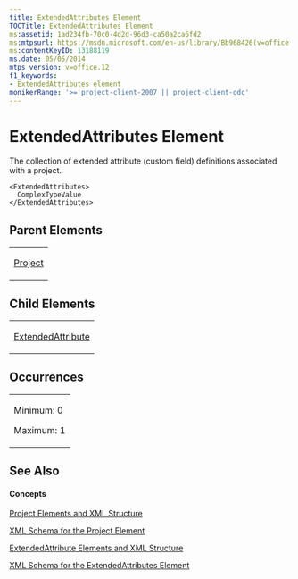 ```yaml
---
title: ExtendedAttributes Element
TOCTitle: ExtendedAttributes Element
ms:assetid: 1ad234fb-70c0-4d2d-96d3-ca50a2ca6fd2
ms:mtpsurl: https://msdn.microsoft.com/en-us/library/Bb968426(v=office.12)
ms:contentKeyID: 13188119
ms.date: 05/05/2014
mtps_version: v=office.12
f1_keywords:
- ExtendedAttributes element
monikerRange: '>= project-client-2007 || project-client-odc'
---
```


# ExtendedAttributes Element




The collection of extended attribute (custom field) definitions associated with a project.

    <ExtendedAttributes>
      ComplexTypeValue
    </ExtendedAttributes>

## Parent Elements

<table>
<colgroup>
<col style="width: 100%" />
</colgroup>
<tbody>
<tr class="odd">
<td><p><a href="project-element.md">Project</a></p></td>
</tr>
</tbody>
</table>

## Child Elements

<table>
<colgroup>
<col style="width: 100%" />
</colgroup>
<tbody>
<tr class="odd">
<td><p><a href="extendedattribute-element.md">ExtendedAttribute</a></p></td>
</tr>
</tbody>
</table>

## Occurrences

<table>
<colgroup>
<col style="width: 100%" />
</colgroup>
<tbody>
<tr class="odd">
<td><p>Minimum: 0</p>
<p>Maximum: 1</p></td>
</tr>
</tbody>
</table>

## See Also

#### Concepts

[Project Elements and XML Structure](project-elements-and-xml-structure.md)

[XML Schema for the Project Element](xml-schema-for-the-project-element.md)

[ExtendedAttribute Elements and XML Structure](extendedattribute-elements-and-xml-structure.md)

[XML Schema for the ExtendedAttributes Element](xml-schema-for-the-extendedattributes-element.md)

